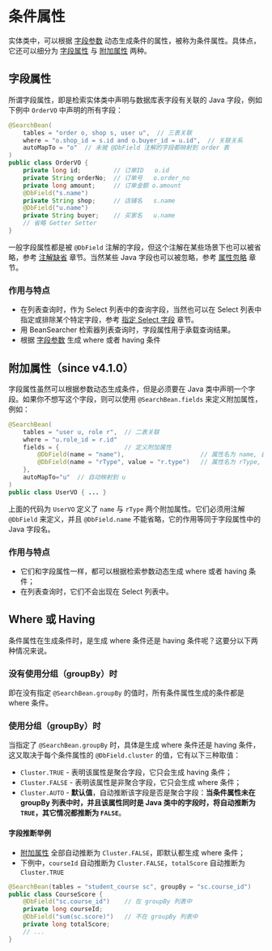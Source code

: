 # 条件属性

实体类中，可以根据 [字段参数](/guide/param/field) 动态生成条件的属性，被称为条件属性。具体点，它还可以细分为 [字段属性](#字段属性) 与 [附加属性](#附加属性) 两种。

## 字段属性

所谓字段属性，即是检索实体类中声明与数据库表字段有关联的 Java 字段，例如下例中 `OrderVO` 中声明的所有字段：

```java
@SearchBean(
    tables = "order o, shop s, user u",  // 三表关联
    where = "o.shop_id = s.id and o.buyer_id = u.id",  // 关联关系
    autoMapTo = "o"  // 未被 @DbField 注解的字段都映射到 order 表
)
public class OrderVO {
    private long id;         // 订单ID   o.id
    private String orderNo;  // 订单号   o.order_no
    private long amount;     // 订单金额 o.amount
    @DbField("s.name")
    private String shop;     // 店铺名   s.name
    @DbField("u.name")
    private String buyer;    // 买家名   u.name
    // 省略 Getter Setter
}
```

一般字段属性都是被 `@DbField` 注解的字段，但这个注解在某些场景下也可以被省略，参考 [注解缺省](/guide/bean/aignore) 章节。当然某些 Java 字段也可以被忽略，参考 [属性忽略](/guide/bean/fignore) 章节。

### 作用与特点

* 在列表查询时，作为 Select 列表中的查询字段，当然也可以在 Select 列表中指定或排除某个特定字段，参考 [指定 Select 字段](/guide/param/select.html) 章节。
* 用 BeanSearcher 检索器列表查询时，字段属性用于承载查询结果。
* 根据 [字段参数](/guide/param/field) 生成 where 或者 having 条件


## 附加属性（since v4.1.0）

字段属性虽然可以根据参数动态生成条件，但是必须要在 Java 类中声明一个字段。如果你不想写这个字段，则可以使用 `@SearchBean.fields` 来定义附加属性，例如：

```java
@SearchBean(
    tables = "user u, role r",  // 二表关联
    where = "u.role_id = r.id"
    fields = {                  // 定义附加属性
        @DbField(name = "name"),                     // 属性名为 name, 自动映射到 u.name
        @DbField(name = "rType", value = "r.type")   // 属性名为 rType, 映射到 r.type
    },
    autoMapTo="u"  // 自动映射到 u
)
public class UserVO { ... }
```

上面的代码为 `UserVO` 定义了 `name` 与 `rType` 两个附加属性。它们必须用注解 `@DbField` 来定义，并且 `@DbField.name` 不能省略，它的作用等同于字段属性中的 Java 字段名。

### 作用与特点

* 它们和字段属性一样，都可以根据检索参数动态生成 where 或者 having 条件；
* 在列表查询时，它们不会出现在 Select 列表中。

## Where 或 Having

条件属性在生成条件时，是生成 where 条件还是 having 条件呢？这要分以下两种情况来说。

### 没有使用分组（groupBy）时

即在没有指定 `@SearchBean.groupBy` 的值时，所有条件属性生成的条件都是 where 条件。

### 使用分组（groupBy）时

当指定了 `@SearchBean.groupBy` 时，具体是生成 where 条件还是 having 条件，这又取决于每个条件属性的 `@DbField.cluster` 的值，它有以下三种取值：

* `Cluster.TRUE` - 表明该属性是聚合字段，它只会生成 having 条件；
* `Cluster.FALSE` - 表明该属性是非聚合字段，它只会生成 where 条件；
* `Cluster.AUTO` - **默认值**，自动推断该字段是否是聚合字段：**当条件属性未在 groupBy 列表中时，并且该属性同时是 Java 类中的字段时，将自动推断为 `TRUE`，其它情况都推断为 `FALSE`**。

#### 字段推断举例

* [附加属性](#附加属性-since-v4-1-0) 全部自动推断为 `Cluster.FALSE`，即默认都生成 where 条件；
* 下例中，`courseId` 自动推断为 `Cluster.FALSE`，`totalScore` 自动推断为 `Cluster.TRUE`

```java
@SearchBean(tables = "student_course sc", groupBy = "sc.course_id") 
public class CourseScore {
    @DbField("sc.course_id")    // 在 groupBy 列表中
    private long courseId;
    @DbField("sum(sc.score)")   // 不在 groupBy 列表中
    private long totalScore;
    // ...
}
```
